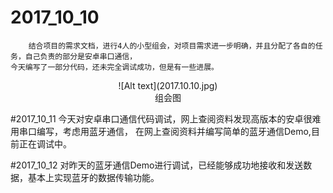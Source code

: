 # 2017_10_10
		结合项目的需求文档，进行4人的小型组会，对项目需求进一步明确，并且分配了各自的任务，自己负责的部分是安卓串口通信，
	今天编写了一部分代码，还未完全调试成功，但是有一些进展。

<center> ![Alt text](2017.10.10.jpg)</center>

<center>组会图</center>

#2017_10_11
		今天对安卓串口通信代码调试，网上查阅资料发现高版本的安卓很难用串口编写，考虑用蓝牙通信，
	在网上查阅资料并编写简单的蓝牙通信Demo,目前正在调试中。

#2017_10_12
		对昨天的蓝牙通信Demo进行调试，已经能够成功地接收和发送数据，基本上实现蓝牙的数据传输功能。